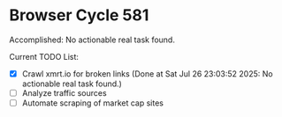# Browser Cycle 581

Accomplished: No actionable real task found.

Current TODO List:

- [x] Crawl xmrt.io for broken links  (Done at Sat Jul 26 23:03:52 2025: No actionable real task found.)
- [ ] Analyze traffic sources
- [ ] Automate scraping of market cap sites